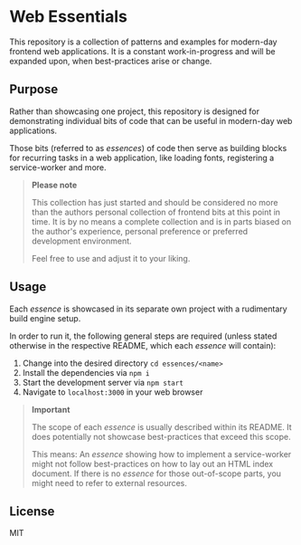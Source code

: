 # Web Essentials
This repository is a collection of patterns and examples for modern-day 
frontend web applications. It is a constant work-in-progress and will be expanded upon,
when best-practices arise or change.


## Purpose
Rather than showcasing one project, this repository is designed for demonstrating
individual bits of code that can be useful in modern-day web applications.

Those bits (referred to as *essences*) of code then serve as building blocks for recurring tasks in a web
application, like loading fonts, registering a service-worker and more.

>
> **Please note**
>
> This collection has just started and should be considered no more than the
> authors personal collection of frontend bits at this point in time.
> It is by no means a complete collection and is in parts biased on the author's
> experience, personal preference or preferred development environment.
>
> Feel free to use and adjust it to your liking.


## Usage
Each *essence* is showcased in its separate own project with a rudimentary build
engine setup.

In order to run it, the following general steps are required (unless stated otherwise
in the respective README, which each *essence* will contain):

1. Change into the desired directory `cd essences/<name>`
2. Install the dependencies via `npm i`
3. Start the development server via `npm start`
4. Navigate to `localhost:3000` in your web browser

>
> **Important**
> 
> The scope of each *essence* is usually described within its README.
> It does potentially not showcase best-practices that exceed this scope.
> 
> This means: An *essence* showing how to implement a service-worker might not
> follow best-practices on how to lay out an HTML index document. If there is
> no *essence* for those out-of-scope parts, you might need to refer to 
> external resources.

## License
MIT
